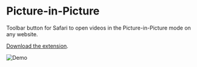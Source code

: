 # Picture-in-Picture

Toolbar button for Safari to open videos in the Picture-in-Picture mode on any website.

[Download the extension](https://github.com/bkzl/picture-in-picture/releases).

![Demo](https://raw.githubusercontent.com/bkzl/picture-in-picture/master/demo.gif)
